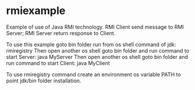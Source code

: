 # rmiexample
Example of use of Java RMI technology. RMI Client send message to RMI Server; RMI Server return response to Client.

To use this example goto bin folder run from os shell command of jdk: rmiregistry
Then open another os shell goto bin folder and run command to start Server: java MyServer
Then open another os shell goto bin folder and run command to start Client: java MyClient

To use rmiregistry command create an environment os variable PATH to point jdk/bin folder installation.
